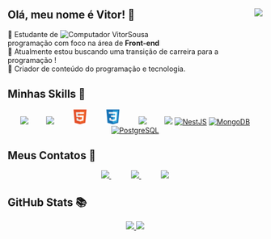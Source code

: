 ## Olá, meu nome é Vitor! 👋 <img src="https://komarev.com/ghpvc/?username=vitorrsousaa19&color=blueviolet&label=Visualizações+do+perfil&style=flat-square" align="right" /> 

<img src="https://raw.githubusercontent.com/MicaelliMedeiros/micaellimedeiros/master/image/computer-illustration.png"  width="400px" align="right" alt="Computador VitorSousa">


<p align="left" >
 💬 Estudante de programação com foco na área de <strong>Front-end </strong> <br />
 🎯 Atualmente estou buscando uma transição de carreira para a programação ! <br />
 🚀 Criador de conteúdo do programação e tecnologia. <br/>
 </p>
 
 ## Minhas Skills 🚀
 
 <div style="display: inline-block" align="center" >
  <img height="30" src="https://cdn.jsdelivr.net/gh/devicons/devicon/icons/javascript/javascript-plain.svg" />
  &nbsp;&nbsp;&nbsp;&nbsp;&nbsp;&nbsp;&nbsp;
  <img height="30" src="https://cdn.jsdelivr.net/gh/devicons/devicon/icons/typescript/typescript-original.svg" />
  &nbsp;&nbsp;&nbsp;&nbsp;&nbsp;&nbsp;&nbsp;
  <img height="30" src="https://raw.githubusercontent.com/devicons/devicon/master/icons/html5/html5-original.svg">
  &nbsp;&nbsp;&nbsp;&nbsp;&nbsp;&nbsp;&nbsp;
  <img height="30" src="https://raw.githubusercontent.com/devicons/devicon/master/icons/css3/css3-original.svg">
  &nbsp;&nbsp;&nbsp;&nbsp;&nbsp;&nbsp;&nbsp;
  <img height="30" src="https://cdn.jsdelivr.net/gh/devicons/devicon/icons/react/react-original-wordmark.svg">
  &nbsp;&nbsp;&nbsp;&nbsp;&nbsp;&nbsp;&nbsp;
  <img height="30" src="https://cdn.jsdelivr.net/gh/devicons/devicon/icons/nodejs/nodejs-original.svg" />
  <a href="https://docs.nestjs.com/" target="_blank" rel="noreferrer"><img src="https://raw.githubusercontent.com/danielcranney/readme-generator/main/public/icons/skills/nestjs-colored.svg" width="36" height="36" alt="NestJS" /></a>
  <a href="https://www.mongodb.com/" target="_blank" rel="noreferrer"><img src="https://raw.githubusercontent.com/danielcranney/readme-generator/main/public/icons/skills/mongodb-colored.svg" width="36" height="36" alt="MongoDB" /></a>
<a href="https://www.postgresql.org/" target="_blank" rel="noreferrer"><img src="https://raw.githubusercontent.com/danielcranney/readme-generator/main/public/icons/skills/postgresql-colored.svg" width="36" height="36" alt="PostgreSQL" /></a>
</div>

## Meus Contatos 📱

<p align="center">
  
  <a href="https://github.com/VitorrSousaa" >
    <img src="https://img.shields.io/badge/GitHub-100000?style=for-the-badge&logo=github&logoColor=white" />
  </a>
  &nbsp;&nbsp;&nbsp;&nbsp;&nbsp;&nbsp;&nbsp;&nbsp;&nbsp;
    <a href="mailto:v.sousa.cf@gmail.com">
        <img src="https://img.shields.io/badge/gmail-D14836?&style=for-the-badge&logo=gmail&logoColor=white&link=mailto:v.sousa.cf@gmail.com">
    </a>
    &nbsp;&nbsp;&nbsp;&nbsp;&nbsp;&nbsp;&nbsp;&nbsp;&nbsp;
    <a href="https://www.linkedin.com/in/vitorr-sousaa">
        <img src="https://img.shields.io/badge/linkedin-%230077B5.svg?&style=for-the-badge&logo=linkedin&logoColor=white&link=mailto:https://www.linkedin.com/in/vitorr-sousaa">
    </a>
</p>

## GitHub Stats 📚

<div align="center" >
  <a href="https://github.com/vitorrsousaa">
  <img height="150em" src="https://github-readme-stats.vercel.app/api?username=vitorrsousaa&show_icons=true&theme=dark&include_all_commits=true&count_private=true"/>
  <img height="150em" src="https://github-readme-stats.vercel.app/api/top-langs/?username=vitorrsousaa&layout=compact&langs_count=7&theme=dark"/>
    </ a>
</div>
